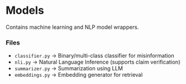 # Models

Contains machine learning and NLP model wrappers.

### Files
- `classifier.py` → Binary/multi-class classifier for misinformation
- `nli.py` → Natural Language Inference (supports claim verification)
- `summarizer.py` → Summarization using LLM
- `embeddings.py` → Embedding generator for retrieval
